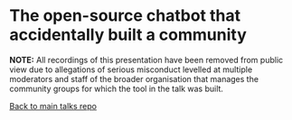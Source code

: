 # The open-source chatbot that accidentally built a community

**NOTE:** All recordings of this presentation have been removed from public view due to allegations of serious misconduct levelled at multiple moderators and staff of the broader organisation that manages the community groups for which the tool in the talk was built.

[Back to main talks repo](https://github.com/lisushka/talks)
